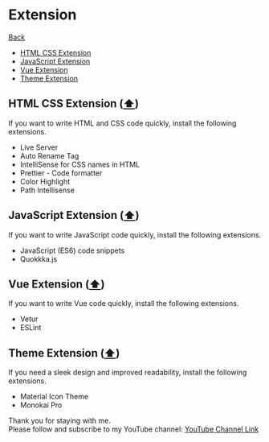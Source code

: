 # Extension

[Back](./..)

- [HTML CSS Extension](#html-css-extension-️)
- [JavaScript Extension](#javascript-extension-️)
- [Vue Extension](#vue-extension-️)
- [Theme Extension](#theme-extension-️)

## HTML CSS Extension ([⬆️](#extension))

If you want to write HTML and CSS code quickly, install the following extensions.

- Live Server
- Auto Rename Tag
- IntelliSense for CSS names in HTML
- Prettier - Code formatter
- Color Highlight
- Path Intellisense

## JavaScript Extension ([⬆️](#extension))

If you want to write JavaScript code quickly, install the following extensions.

- JavaScript (ES6) code snippets
- Quokkka.js

## Vue Extension ([⬆️](#extension))

If you want to write Vue code quickly, install the following extensions.

- Vetur
- ESLint

## Theme Extension ([⬆️](#extension))

If you need a sleek design and improved readability, install the following extensions.

- Material Icon Theme
- Monokai Pro

Thank you for staying with me.  
Please follow and subscribe to my YouTube channel: [YouTube Channel Link](https://www.youtube.com/@MirzaMdGolamNabi)
